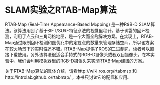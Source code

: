 # SLAM实验之RTAB-Map算法

RTAB-Map (Real-Time Appearance-Based Mapping) 是一种RGB-D SLAM算法。该算法用到了基于SIFT/SURF特征点法的视觉里程计，基于词袋的回环检测，利用了点云和三角网格地图，是一个大而全的解决方案。在实现上，RTAB-Map通过限制回环检测和图优化中的定位点的数量来管理存储空间，所以该方案在较大场景下的实时性还不错。RTAB-Map提供了ROS的二进制包，读者可以直接下载使用。另外该算法很适合手持式的RGB-D摄像头或者双目摄像头，在本实验中，我们会利用模拟器里的RGB-D摄像头来实现RTAB-Map建图的方案。

关于RTAB-Map算法的具体介绍，请看http://wiki.ros.org/rtabmap 和http://introlab.github.io/rtabmap/ ，本书只讨论它的配置和应用。